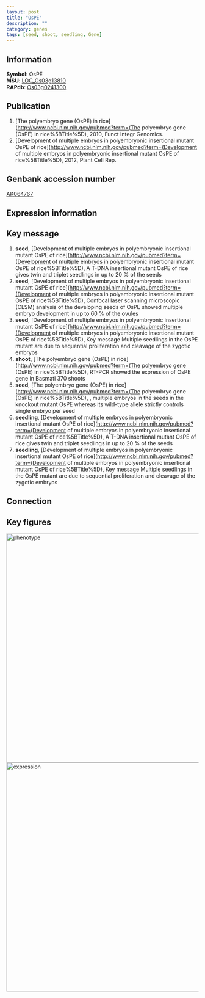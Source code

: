 ```yaml
---
layout: post
title: "OsPE"
description: ""
category: genes
tags: [seed, shoot, seedling, Gene]
---
```


## Information
__Symbol__: OsPE  
__MSU__: [LOC_Os03g13810](http://rice.plantbiology.msu.edu/cgi-bin/ORF_infopage.cgi?orf=LOC_Os03g13810)  
__RAPdb__: [Os03g0241300](http://rapdb.dna.affrc.go.jp/viewer/gbrowse_details/irgsp1?name=Os03g0241300)  

## Publication
1. [The polyembryo gene (OsPE) in rice](http://www.ncbi.nlm.nih.gov/pubmed?term=(The polyembryo gene (OsPE) in rice%5BTitle%5D), 2010, Funct Integr Genomics.
2. [Development of multiple embryos in polyembryonic insertional mutant OsPE of rice](http://www.ncbi.nlm.nih.gov/pubmed?term=(Development of multiple embryos in polyembryonic insertional mutant OsPE of rice%5BTitle%5D), 2012, Plant Cell Rep.

## Genbank accession number
[AK064767](http://www.ncbi.nlm.nih.gov/nuccore/AK064767)

## Expression information

## Key message
1. __seed__, [Development of multiple embryos in polyembryonic insertional mutant OsPE of rice](http://www.ncbi.nlm.nih.gov/pubmed?term=(Development of multiple embryos in polyembryonic insertional mutant OsPE of rice%5BTitle%5D), A T-DNA insertional mutant OsPE of rice gives twin and triplet seedlings in up to 20 % of the seeds
2. __seed__, [Development of multiple embryos in polyembryonic insertional mutant OsPE of rice](http://www.ncbi.nlm.nih.gov/pubmed?term=(Development of multiple embryos in polyembryonic insertional mutant OsPE of rice%5BTitle%5D),  Confocal laser scanning microscopic (CLSM) analysis of the developing seeds of OsPE showed multiple embryo development in up to 60 % of the ovules
3. __seed__, [Development of multiple embryos in polyembryonic insertional mutant OsPE of rice](http://www.ncbi.nlm.nih.gov/pubmed?term=(Development of multiple embryos in polyembryonic insertional mutant OsPE of rice%5BTitle%5D),  Key message Multiple seedlings in the OsPE mutant are due to sequential proliferation and cleavage of the zygotic embryos
4. __shoot__, [The polyembryo gene (OsPE) in rice](http://www.ncbi.nlm.nih.gov/pubmed?term=(The polyembryo gene (OsPE) in rice%5BTitle%5D),  RT-PCR showed the expression of OsPE gene in Basmati 370 shoots
5. __seed__, [The polyembryo gene (OsPE) in rice](http://www.ncbi.nlm.nih.gov/pubmed?term=(The polyembryo gene (OsPE) in rice%5BTitle%5D), , multiple embryos in the seeds in the knockout mutant OsPE whereas its wild-type allele strictly controls single embryo per seed
6. __seedling__, [Development of multiple embryos in polyembryonic insertional mutant OsPE of rice](http://www.ncbi.nlm.nih.gov/pubmed?term=(Development of multiple embryos in polyembryonic insertional mutant OsPE of rice%5BTitle%5D), A T-DNA insertional mutant OsPE of rice gives twin and triplet seedlings in up to 20 % of the seeds
7. __seedling__, [Development of multiple embryos in polyembryonic insertional mutant OsPE of rice](http://www.ncbi.nlm.nih.gov/pubmed?term=(Development of multiple embryos in polyembryonic insertional mutant OsPE of rice%5BTitle%5D),  Key message Multiple seedlings in the OsPE mutant are due to sequential proliferation and cleavage of the zygotic embryos

## Connection

## Key figures
<img src="http://ricencode.github.io/images/OsPE.pheno.png" alt="phenotype"  style="width: 600px;"/>

<img src="http://ricencode.github.io/images/OsPE.exp.png" alt="expression"  style="width: 600px;"/>


